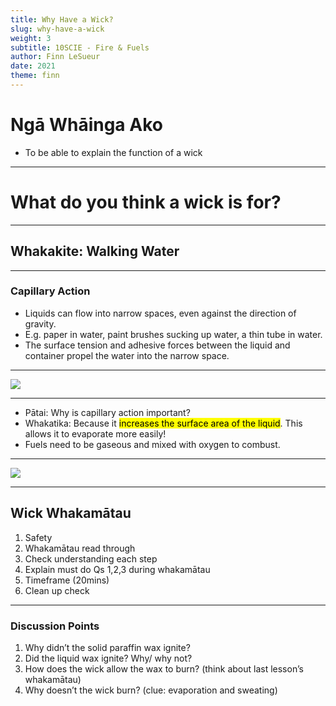 ```yaml
---
title: Why Have a Wick?
slug: why-have-a-wick
weight: 3
subtitle: 10SCIE - Fire & Fuels
author: Finn LeSueur
date: 2021
theme: finn
---
```


# Ngā Whāinga Ako

- To be able to explain the function of a wick

---

# What do you think a wick is for?

---

## Whakakite: Walking Water

---

### Capillary Action

- Liquids can flow into narrow spaces, even against the direction of gravity.
- E.g. paper in water, paint brushes sucking up water, a thin tube in water.
- The surface tension and adhesive forces between the liquid and container propel the water into the narrow space.

---

![](../assets/2-capillary-action.png)

---

- Pātai: Why is capillary action important?
- Whakatika: Because it <mark>increases the surface area of the liquid</mark>. This allows it to evaporate more easily!
- Fuels need to be gaseous and mixed with oxygen to combust.

---

![](../assets/2-how-things-ignite.jpg)

---

## Wick Whakamātau

1. Safety
2. Whakamātau read through
3. Check understanding each step
4. Explain must do Qs 1,2,3 during whakamātau
5. Timeframe (20mins)
6. Clean up check

---

### Discussion Points

1. Why didn’t the solid paraffin wax ignite?
2. Did the liquid wax ignite? Why/ why not?
3. How does the wick allow the wax to burn?
      (think about last lesson’s whakamātau)
4. Why doesn’t the wick burn?
    (clue:  evaporation and sweating)

